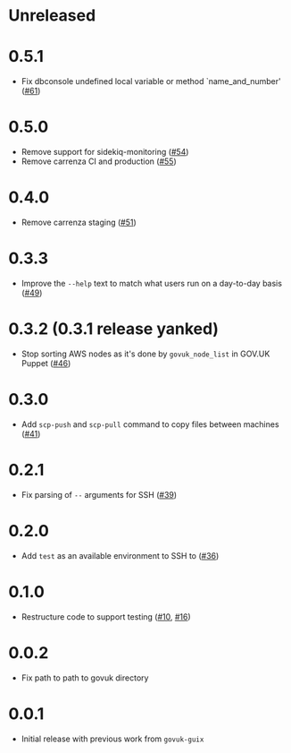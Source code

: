 # Unreleased

# 0.5.1

* Fix dbconsole undefined local variable or method `name_and_number' ([#61](https://github.com/alphagov/govuk-connect/pull/61))

# 0.5.0

* Remove support for sidekiq-monitoring ([#54](https://github.com/alphagov/govuk-connect/pull/54))
* Remove carrenza CI and production ([#55](https://github.com/alphagov/govuk-connect/pull/55))

# 0.4.0

* Remove carrenza staging ([#51](https://github.com/alphagov/govuk-connect/pull/51))

# 0.3.3

* Improve the `--help` text to match what users run on a day-to-day basis ([#49](https://github.com/alphagov/govuk-connect/pull/49))

# 0.3.2 (0.3.1 release yanked)

* Stop sorting AWS nodes as it's done by `govuk_node_list` in GOV.UK Puppet ([#46](https://github.com/alphagov/govuk-connect/pull/46))

# 0.3.0

* Add `scp-push` and `scp-pull` command to copy files between machines ([#41](https://github.com/alphagov/govuk-connect/pull/41))

# 0.2.1

* Fix parsing of `--` arguments for SSH ([#39](https://github.com/alphagov/govuk-connect/pull/39))

# 0.2.0

* Add `test` as an available environment to SSH to ([#36](https://github.com/alphagov/govuk-connect/pull/36))

# 0.1.0

* Restructure code to support testing ([#10](https://github.com/alphagov/govuk-connect/pull/10), [#16](https://github.com/alphagov/govuk-connect/pull/16))

# 0.0.2

* Fix path to path to govuk directory

# 0.0.1

* Initial release with previous work from `govuk-guix`
